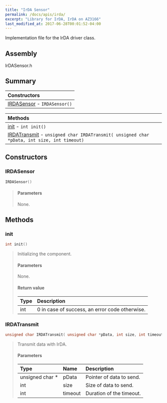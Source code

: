 ```yaml
---
title: "IrDA Sensor"
permalink: /docs/apis/irda/
excerpt: "Library for IrDA, IrDA on AZ3166"
last_modified_at: 2017-06-28T00:01:52-04:00
---
```


Implementation file for the IrDA driver class.

## Assembly

IrDASensor.h

## Summary

| Constructors |
| :----------- |
| [IRDASensor](#irdasensor) - `IRDASensor()` |

| Methods |
| :------ |
| [init](#init) - `int init()` |
| [IRDATransmit](#irdatransmit) - `unsigned char IRDATransmit( unsigned char *pData, int size, int timeout)` |

## Constructors

### IRDASensor

```cpp
IRDASensor()
```

> #### Parameters
> None.

## Methods

### init

```cpp
int init()
```

> Initializing the component.
> 
> #### Parameters
> 
> None.
> 
> #### Return value
> 
> | Type | Description |
> | :--- | :---------- |
> | int | 0 in case of success, an error code otherwise. |

### IRDATransmit

```cpp
unsigned char IRDATransmit( unsigned char *pData, int size, int timeout)
```

> Transmit data with IrDA.
>
> #### Parameters
>
> | Type | Name | Description |
> | :--- | :--- | :---------- |
> | unsigned char * | pData | Pointer of data to send. |
> | int | size | Size of data to send. |
> | int | timeout | Duration of the timeout. |
